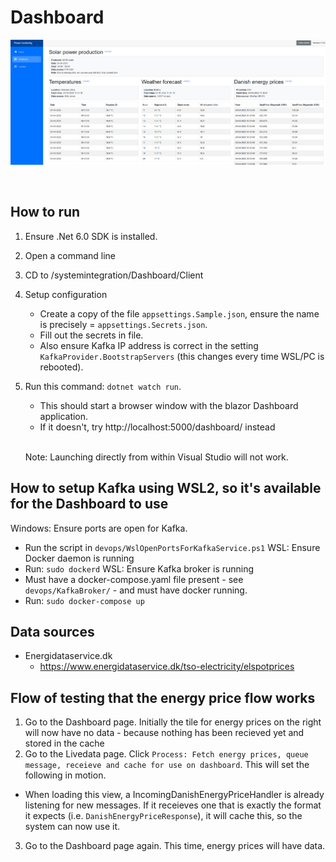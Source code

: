 # Dashboard

![plot](./misc/DashScreen1.png)

<br>

## How to run

1. Ensure .Net 6.0 SDK is installed.
1. Open a command line
1. CD to /systemintegration/Dashboard/Client
2. Setup configuration
   - Create a copy of the file `appsettings.Sample.json`, ensure the name is precisely = `appsettings.Secrets.json`.
   - Fill out the secrets in file.
   - Also ensure Kafka IP address is correct in the setting `KafkaProvider.BootstrapServers` (this changes every time WSL/PC is rebooted).
5. Run this command: `dotnet watch run`. 
   - This should start a browser window with the blazor Dashboard application.
   - If it doesn't, try http://localhost:5000/dashboard/ instead


   <br>

   Note: Launching directly from within Visual Studio will not work.




## How to setup Kafka using WSL2, so it's available for the Dashboard to use
Windows: Ensure ports are open for Kafka. 
  - Run the script in `devops/WslOpenPortsForKafkaService.ps1`
WSL: Ensure Docker daemon is running
  - Run: `sudo dockerd`
WSL: Ensure Kafka broker is running
  - Must have a docker-compose.yaml file present - see `devops/KafkaBroker/` -  and must have docker running.
  - Run: `sudo docker-compose up`


## Data sources
- Energidataservice.dk
  - https://www.energidataservice.dk/tso-electricity/elspotprices


## Flow of testing that the energy price flow works

1) Go to the Dashboard page. Initially the tile for energy prices on the right will now have no data - because nothing has been recieved yet and stored in the cache
2) Go to the Livedata page. Click `Process: Fetch energy prices, queue message, receieve and cache for use on dashboard`. This will set the following in motion.
  - When loading this view, a IncomingDanishEnergyPriceHandler is already listening for new messages. If it receieves one that is exactly the format it expects (i.e. `DanishEnergyPriceResponse`), it will cache this, so the system can now use it.
3) Go to the Dashboard page again. This time, energy prices will have data.
